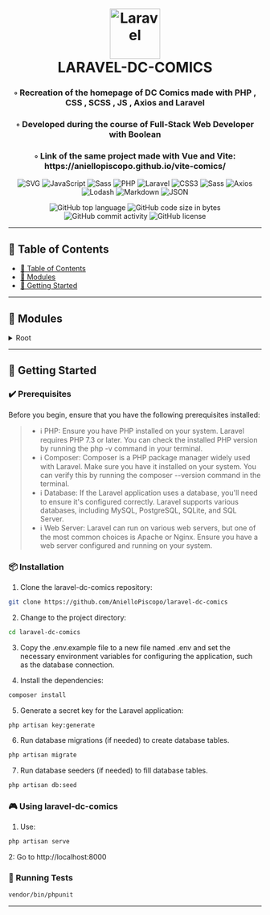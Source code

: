 <div align="center">
<h1 align="center">
<img src="https://img.shields.io/badge/Laravel-777BB4.svg?style&logo=Laravel&logoColor=white" alt="Laravel" width="100" />
<br>LARAVEL-DC-COMICS
</h1>
<h3>◦ Recreation of the homepage of DC Comics made with PHP , CSS , SCSS , JS , Axios and Laravel</h3>
<h3>◦ Developed during the course of Full-Stack Web Developer with Boolean</h3>
<h3>◦ Link of the same project made with Vue and Vite: https://aniellopiscopo.github.io/vite-comics/</h3>

<p align="center">
<img src="https://img.shields.io/badge/SVG-FFB13B.svg?style&logo=SVG&logoColor=black" alt="SVG" />
<img src="https://img.shields.io/badge/JavaScript-F7DF1E.svg?style&logo=JavaScript&logoColor=black" alt="JavaScript" />
<img src="https://img.shields.io/badge/Sass-CC6699.svg?style&logo=Sass&logoColor=white" alt="Sass" />
<img src="https://img.shields.io/badge/PHP-777BB4.svg?style&logo=PHP&logoColor=white" alt="PHP" />
<img src="https://img.shields.io/badge/Laravel-777BB4.svg?style&logo=Laravel&logoColor=white" alt="Laravel" />
<img src="https://img.shields.io/badge/CSS3-E34F26.svg?style&logo=CSS3&logoColor=white" alt="CSS3" />
<img src="https://img.shields.io/badge/Sass-CC6699.svg?style&logo=Sass&logoColor=white" alt="Sass" />

<img src="https://img.shields.io/badge/Axios-5A29E4.svg?style&logo=Axios&logoColor=white" alt="Axios" />
<img src="https://img.shields.io/badge/Lodash-3492FF.svg?style&logo=Lodash&logoColor=white" alt="Lodash" />
<img src="https://img.shields.io/badge/Markdown-000000.svg?style&logo=Markdown&logoColor=white" alt="Markdown" />
<img src="https://img.shields.io/badge/JSON-000000.svg?style&logo=JSON&logoColor=white" alt="JSON" />
</p>
<img src="https://img.shields.io/github/languages/top/AnielloPiscopo/laravel-dc-comics?style&color=5D6D7E" alt="GitHub top language" />
<img src="https://img.shields.io/github/languages/code-size/AnielloPiscopo/laravel-dc-comics?style&color=5D6D7E" alt="GitHub code size in bytes" />
<img src="https://img.shields.io/github/commit-activity/m/AnielloPiscopo/laravel-dc-comics?style&color=5D6D7E" alt="GitHub commit activity" />
<img src="https://img.shields.io/github/license/AnielloPiscopo/laravel-dc-comics?style&color=5D6D7E" alt="GitHub license" />
</div>

---

## 📒 Table of Contents
- [📒 Table of Contents](#-table-of-contents)
- [🧩 Modules](#modules)
- [🚀 Getting Started](#-getting-started)

---

## 🧩 Modules

<details closed><summary>Root</summary>

| File                                                                                                                                                                                                                           | Summary                   |
| ---                                                                                                                                                                                                                            | ---                       |
| [artisan](https://github.com/AnielloPiscopo/laravel-dc-comics/blob/main/artisan)                                                                                                                                               | HTTPStatus Exception: 429 |
| [vite.config.js](https://github.com/AnielloPiscopo/laravel-dc-comics/blob/main/vite.config.js)                                                                                                                                 | HTTPStatus Exception: 429 |
| [Kernel.php](https://github.com/AnielloPiscopo/laravel-dc-comics/blob/main/app\Console\Kernel.php)                                                                                                                             | HTTPStatus Exception: 429 |
| [Handler.php](https://github.com/AnielloPiscopo/laravel-dc-comics/blob/main/app\Exceptions\Handler.php)                                                                                                                        | HTTPStatus Exception: 429 |
| [Kernel.php](https://github.com/AnielloPiscopo/laravel-dc-comics/blob/main/app\Http\Kernel.php)                                                                                                                                | HTTPStatus Exception: 429 |
| [Controller.php](https://github.com/AnielloPiscopo/laravel-dc-comics/blob/main/app\Http\Controllers\Controller.php)                                                                                                            | HTTPStatus Exception: 429 |
| [ComicController.php](https://github.com/AnielloPiscopo/laravel-dc-comics/blob/main/app\Http\Controllers\Admin\ComicController.php)                                                                                            | HTTPStatus Exception: 429 |
| [ComicController.php](https://github.com/AnielloPiscopo/laravel-dc-comics/blob/main/app\Http\Controllers\Guest\ComicController.php)                                                                                            | HTTPStatus Exception: 429 |
| [Authenticate.php](https://github.com/AnielloPiscopo/laravel-dc-comics/blob/main/app\Http\Middleware\Authenticate.php)                                                                                                         | HTTPStatus Exception: 429 |
| [EncryptCookies.php](https://github.com/AnielloPiscopo/laravel-dc-comics/blob/main/app\Http\Middleware\EncryptCookies.php)                                                                                                     | HTTPStatus Exception: 429 |
| [PreventRequestsDuringMaintenance.php](https://github.com/AnielloPiscopo/laravel-dc-comics/blob/main/app\Http\Middleware\PreventRequestsDuringMaintenance.php)                                                                 | HTTPStatus Exception: 429 |
| [RedirectIfAuthenticated.php](https://github.com/AnielloPiscopo/laravel-dc-comics/blob/main/app\Http\Middleware\RedirectIfAuthenticated.php)                                                                                   | HTTPStatus Exception: 429 |
| [TrimStrings.php](https://github.com/AnielloPiscopo/laravel-dc-comics/blob/main/app\Http\Middleware\TrimStrings.php)                                                                                                           | HTTPStatus Exception: 429 |
| [TrustHosts.php](https://github.com/AnielloPiscopo/laravel-dc-comics/blob/main/app\Http\Middleware\TrustHosts.php)                                                                                                             | HTTPStatus Exception: 429 |
| [TrustProxies.php](https://github.com/AnielloPiscopo/laravel-dc-comics/blob/main/app\Http\Middleware\TrustProxies.php)                                                                                                         | HTTPStatus Exception: 429 |
| [ValidateSignature.php](https://github.com/AnielloPiscopo/laravel-dc-comics/blob/main/app\Http\Middleware\ValidateSignature.php)                                                                                               | HTTPStatus Exception: 429 |
| [VerifyCsrfToken.php](https://github.com/AnielloPiscopo/laravel-dc-comics/blob/main/app\Http\Middleware\VerifyCsrfToken.php)                                                                                                   | HTTPStatus Exception: 429 |
| [Comic.php](https://github.com/AnielloPiscopo/laravel-dc-comics/blob/main/app\Models\Comic.php)                                                                                                                                | HTTPStatus Exception: 429 |
| [User.php](https://github.com/AnielloPiscopo/laravel-dc-comics/blob/main/app\Models\User.php)                                                                                                                                  | HTTPStatus Exception: 429 |
| [AppServiceProvider.php](https://github.com/AnielloPiscopo/laravel-dc-comics/blob/main/app\Providers\AppServiceProvider.php)                                                                                                   | HTTPStatus Exception: 429 |
| [AuthServiceProvider.php](https://github.com/AnielloPiscopo/laravel-dc-comics/blob/main/app\Providers\AuthServiceProvider.php)                                                                                                 | HTTPStatus Exception: 429 |
| [BroadcastServiceProvider.php](https://github.com/AnielloPiscopo/laravel-dc-comics/blob/main/app\Providers\BroadcastServiceProvider.php)                                                                                       | HTTPStatus Exception: 429 |
| [EventServiceProvider.php](https://github.com/AnielloPiscopo/laravel-dc-comics/blob/main/app\Providers\EventServiceProvider.php)                                                                                               | HTTPStatus Exception: 429 |
| [RouteServiceProvider.php](https://github.com/AnielloPiscopo/laravel-dc-comics/blob/main/app\Providers\RouteServiceProvider.php)                                                                                               | HTTPStatus Exception: 429 |
| [app.php](https://github.com/AnielloPiscopo/laravel-dc-comics/blob/main/bootstrap\app.php)                                                                                                                                     | HTTPStatus Exception: 429 |
| [app.php](https://github.com/AnielloPiscopo/laravel-dc-comics/blob/main/config\app.php)                                                                                                                                        | HTTPStatus Exception: 429 |
| [auth.php](https://github.com/AnielloPiscopo/laravel-dc-comics/blob/main/config\auth.php)                                                                                                                                      | HTTPStatus Exception: 429 |
| [broadcasting.php](https://github.com/AnielloPiscopo/laravel-dc-comics/blob/main/config\broadcasting.php)                                                                                                                      | HTTPStatus Exception: 429 |
| [cache.php](https://github.com/AnielloPiscopo/laravel-dc-comics/blob/main/config\cache.php)                                                                                                                                    | HTTPStatus Exception: 429 |
| [cors.php](https://github.com/AnielloPiscopo/laravel-dc-comics/blob/main/config\cors.php)                                                                                                                                      | HTTPStatus Exception: 429 |
| [database.php](https://github.com/AnielloPiscopo/laravel-dc-comics/blob/main/config\database.php)                                                                                                                              | HTTPStatus Exception: 429 |
| [filesystems.php](https://github.com/AnielloPiscopo/laravel-dc-comics/blob/main/config\filesystems.php)                                                                                                                        | HTTPStatus Exception: 429 |
| [hashing.php](https://github.com/AnielloPiscopo/laravel-dc-comics/blob/main/config\hashing.php)                                                                                                                                | HTTPStatus Exception: 429 |
| [logging.php](https://github.com/AnielloPiscopo/laravel-dc-comics/blob/main/config\logging.php)                                                                                                                                | HTTPStatus Exception: 429 |
| [mail.php](https://github.com/AnielloPiscopo/laravel-dc-comics/blob/main/config\mail.php)                                                                                                                                      | HTTPStatus Exception: 429 |
| [queue.php](https://github.com/AnielloPiscopo/laravel-dc-comics/blob/main/config\queue.php)                                                                                                                                    | HTTPStatus Exception: 429 |
| [sanctum.php](https://github.com/AnielloPiscopo/laravel-dc-comics/blob/main/config\sanctum.php)                                                                                                                                | HTTPStatus Exception: 429 |
| [services.php](https://github.com/AnielloPiscopo/laravel-dc-comics/blob/main/config\services.php)                                                                                                                              | HTTPStatus Exception: 429 |
| [session.php](https://github.com/AnielloPiscopo/laravel-dc-comics/blob/main/config\session.php)                                                                                                                                | HTTPStatus Exception: 429 |
| [view.php](https://github.com/AnielloPiscopo/laravel-dc-comics/blob/main/config\view.php)                                                                                                                                      | HTTPStatus Exception: 429 |
| [comics.php](https://github.com/AnielloPiscopo/laravel-dc-comics/blob/main/config\db\comics.php)                                                                                                                               | HTTPStatus Exception: 429 |
| [UserFactory.php](https://github.com/AnielloPiscopo/laravel-dc-comics/blob/main/database\factories\UserFactory.php)                                                                                                            | HTTPStatus Exception: 429 |
| [2014_10_12_000000_create_users_table.php](https://github.com/AnielloPiscopo/laravel-dc-comics/blob/main/database\migrations\2014_10_12_000000_create_users_table.php)                                                         | HTTPStatus Exception: 429 |
| [2014_10_12_100000_create_password_resets_table.php](https://github.com/AnielloPiscopo/laravel-dc-comics/blob/main/database\migrations\2014_10_12_100000_create_password_resets_table.php)                                     | HTTPStatus Exception: 429 |
| [2019_08_19_000000_create_failed_jobs_table.php](https://github.com/AnielloPiscopo/laravel-dc-comics/blob/main/database\migrations\2019_08_19_000000_create_failed_jobs_table.php)                                             | HTTPStatus Exception: 429 |
| [2019_12_14_000001_create_personal_access_tokens_table.php](https://github.com/AnielloPiscopo/laravel-dc-comics/blob/main/database\migrations\2019_12_14_000001_create_personal_access_tokens_table.php)                       | HTTPStatus Exception: 429 |
| [2023_02_13_142440_create_comics_table.php](https://github.com/AnielloPiscopo/laravel-dc-comics/blob/main/database\migrations\2023_02_13_142440_create_comics_table.php)                                                       | HTTPStatus Exception: 429 |
| [2023_02_16_150558_modify_sales_date_column_type.php](https://github.com/AnielloPiscopo/laravel-dc-comics/blob/main/database\migrations\2023_02_16_150558_modify_sales_date_column_type.php)                                   | HTTPStatus Exception: 429 |
| [2023_02_16_163852_add_nullable_to_the_columns_of_comics_table.php](https://github.com/AnielloPiscopo/laravel-dc-comics/blob/main/database\migrations\2023_02_16_163852_add_nullable_to_the_columns_of_comics_table.php)       | HTTPStatus Exception: 429 |
| [2023_02_16_205626_remove_default_in_thumb_column_of_comics_table.php](https://github.com/AnielloPiscopo/laravel-dc-comics/blob/main/database\migrations\2023_02_16_205626_remove_default_in_thumb_column_of_comics_table.php) | HTTPStatus Exception: 429 |
| [ComicsTableSeeder.php](https://github.com/AnielloPiscopo/laravel-dc-comics/blob/main/database\seeders\ComicsTableSeeder.php)                                                                                                  | HTTPStatus Exception: 429 |
| [DatabaseSeeder.php](https://github.com/AnielloPiscopo/laravel-dc-comics/blob/main/database\seeders\DatabaseSeeder.php)                                                                                                        | HTTPStatus Exception: 429 |
| [auth.php](https://github.com/AnielloPiscopo/laravel-dc-comics/blob/main/lang\en\auth.php)                                                                                                                                     | HTTPStatus Exception: 429 |
| [pagination.php](https://github.com/AnielloPiscopo/laravel-dc-comics/blob/main/lang\en\pagination.php)                                                                                                                         | HTTPStatus Exception: 429 |
| [passwords.php](https://github.com/AnielloPiscopo/laravel-dc-comics/blob/main/lang\en\passwords.php)                                                                                                                           | HTTPStatus Exception: 429 |
| [validation.php](https://github.com/AnielloPiscopo/laravel-dc-comics/blob/main/lang\en\validation.php)                                                                                                                         | HTTPStatus Exception: 429 |
| [.htaccess](https://github.com/AnielloPiscopo/laravel-dc-comics/blob/main/public\.htaccess)                                                                                                                                    | HTTPStatus Exception: 429 |
| [index.php](https://github.com/AnielloPiscopo/laravel-dc-comics/blob/main/public\index.php)                                                                                                                                    | HTTPStatus Exception: 429 |
| [app.js](https://github.com/AnielloPiscopo/laravel-dc-comics/blob/main/resources\js\app.js)                                                                                                                                    | HTTPStatus Exception: 429 |
| [bootstrap.js](https://github.com/AnielloPiscopo/laravel-dc-comics/blob/main/resources\js\bootstrap.js)                                                                                                                        | HTTPStatus Exception: 429 |
| [deleteComicElement.js](https://github.com/AnielloPiscopo/laravel-dc-comics/blob/main/resources\js\Admin\deleteComicElement.js)                                                                                                | HTTPStatus Exception: 429 |
| [app.scss](https://github.com/AnielloPiscopo/laravel-dc-comics/blob/main/resources\scss\app.scss)                                                                                                                              | HTTPStatus Exception: 429 |
| [general.scss](https://github.com/AnielloPiscopo/laravel-dc-comics/blob/main/resources\scss\general.scss)                                                                                                                      | HTTPStatus Exception: 429 |
| [_comics.scss](https://github.com/AnielloPiscopo/laravel-dc-comics/blob/main/resources\scss\Guest\_comics.scss)                                                                                                                | HTTPStatus Exception: 429 |
| [_footer.scss](https://github.com/AnielloPiscopo/laravel-dc-comics/blob/main/resources\scss\partials\_footer.scss)                                                                                                             | HTTPStatus Exception: 429 |
| [_header.scss](https://github.com/AnielloPiscopo/laravel-dc-comics/blob/main/resources\scss\partials\_header.scss)                                                                                                             | HTTPStatus Exception: 429 |
| [_loader.scss](https://github.com/AnielloPiscopo/laravel-dc-comics/blob/main/resources\scss\partials\_loader.scss)                                                                                                             | HTTPStatus Exception: 429 |
| [_variables.scss](https://github.com/AnielloPiscopo/laravel-dc-comics/blob/main/resources\scss\partials\_variables.scss)                                                                                                       | HTTPStatus Exception: 429 |
| [home.blade.php](https://github.com/AnielloPiscopo/laravel-dc-comics/blob/main/resources\views\Admin\pages\home.blade.php)                                                                                                     | HTTPStatus Exception: 429 |
| [create.blade.php](https://github.com/AnielloPiscopo/laravel-dc-comics/blob/main/resources\views\Admin\pages\comics\create.blade.php)                                                                                          | HTTPStatus Exception: 429 |
| [edit.blade.php](https://github.com/AnielloPiscopo/laravel-dc-comics/blob/main/resources\views\Admin\pages\comics\edit.blade.php)                                                                                              | HTTPStatus Exception: 429 |
| [index.blade.php](https://github.com/AnielloPiscopo/laravel-dc-comics/blob/main/resources\views\Admin\pages\comics\index.blade.php)                                                                                            | HTTPStatus Exception: 429 |
| [show.blade.php](https://github.com/AnielloPiscopo/laravel-dc-comics/blob/main/resources\views\Admin\pages\comics\show.blade.php)                                                                                              | HTTPStatus Exception: 429 |
| [form.blade.php](https://github.com/AnielloPiscopo/laravel-dc-comics/blob/main/resources\views\Admin\pages\comics\partials\form.blade.php)                                                                                     | HTTPStatus Exception: 429 |
| [comics.blade.php](https://github.com/AnielloPiscopo/laravel-dc-comics/blob/main/resources\views\Guest\pages\comics.blade.php)                                                                                                 | HTTPStatus Exception: 429 |
| [home.blade.php](https://github.com/AnielloPiscopo/laravel-dc-comics/blob/main/resources\views\Guest\pages\home.blade.php)                                                                                                     | HTTPStatus Exception: 429 |
| [app.blade.php](https://github.com/AnielloPiscopo/laravel-dc-comics/blob/main/resources\views\layouts\app.blade.php)                                                                                                           | HTTPStatus Exception: 429 |
| [footer.blade.php](https://github.com/AnielloPiscopo/laravel-dc-comics/blob/main/resources\views\partials\footer.blade.php)                                                                                                    | HTTPStatus Exception: 429 |
| [header.blade.php](https://github.com/AnielloPiscopo/laravel-dc-comics/blob/main/resources\views\partials\header.blade.php)                                                                                                    | HTTPStatus Exception: 429 |
| [api.php](https://github.com/AnielloPiscopo/laravel-dc-comics/blob/main/routes\api.php)                                                                                                                                        | HTTPStatus Exception: 429 |
| [channels.php](https://github.com/AnielloPiscopo/laravel-dc-comics/blob/main/routes\channels.php)                                                                                                                              | HTTPStatus Exception: 429 |
| [console.php](https://github.com/AnielloPiscopo/laravel-dc-comics/blob/main/routes\console.php)                                                                                                                                | HTTPStatus Exception: 429 |
| [web.php](https://github.com/AnielloPiscopo/laravel-dc-comics/blob/main/routes\web.php)                                                                                                                                        | HTTPStatus Exception: 429 |

</details>

---

## 🚀 Getting Started

### ✔️ Prerequisites

Before you begin, ensure that you have the following prerequisites installed:
> - ℹ️ PHP: Ensure you have PHP installed on your system. Laravel requires PHP 7.3 or later. You can check the installed PHP version by running the php -v command in your terminal.
> - ℹ️ Composer: Composer is a PHP package manager widely used with Laravel. Make sure you have it installed on your system. You can verify this by running the composer --version command in the terminal.
> - ℹ️ Database: If the Laravel application uses a database, you'll need to ensure it's configured correctly. Laravel supports various databases, including MySQL, PostgreSQL, SQLite, and SQL Server.
> - ℹ️ Web Server: Laravel can run on various web servers, but one of the most common choices is Apache or Nginx. Ensure you have a web server configured and running on your system.

### 📦 Installation

1. Clone the laravel-dc-comics repository:
```sh
git clone https://github.com/AnielloPiscopo/laravel-dc-comics
```

2. Change to the project directory:
```sh
cd laravel-dc-comics
```

3. Copy the .env.example file to a new file named .env and set the necessary environment variables for configuring the application, such as the database connection.

4. Install the dependencies:
```sh
composer install
```

5. Generate a secret key for the Laravel application:
```sh
php artisan key:generate
```

6. Run database migrations (if needed) to create database tables.
```sh
php artisan migrate
```

7. Run database seeders (if needed) to fill database tables.
```sh
php artisan db:seed
```

### 🎮 Using laravel-dc-comics

1. Use:
```sh
php artisan serve
```

2: Go to http://localhost:8000

### 🧪 Running Tests
```sh
vendor/bin/phpunit
```

---
